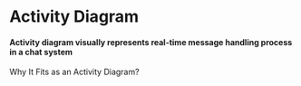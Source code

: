 <h1>Activity Diagram</h1>

<h4> Activity diagram visually represents real-time message handling process in a chat system</h4>

Why It Fits as an Activity Diagram?

